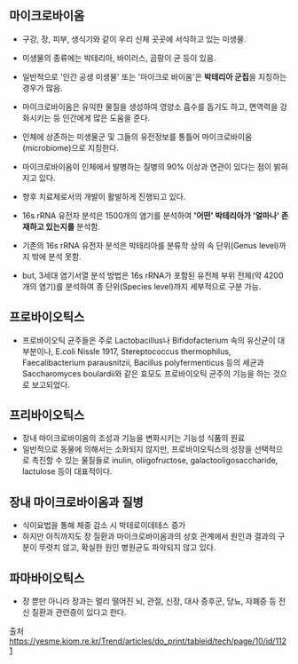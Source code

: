 

## 마이크로바이옴

- 구강, 장, 피부, 생식기와 같이 우리 신체 곳곳에 서식하고 있는 미생물. 

- 미생물의 종류에는 박테리아, 바이러스, 곰팡이 균 등이 있음. 
- 일반적으로 '인간 공생 미생물' 또는 '마이크로 바이옴'은 **박테리아 군집**을 지칭하는 경우가 많음.

- 마이크로바이옴은 유익한 물질을 생성하여 영양소 흡수를 돕기도 하고, 면역력을 강화시키는 등 인간에게 많은 도움을 준다.

- 인체에 상존하는 미생물군 및 그들의 유전정보를 통틀어 마이크로바이옴(microbiome)으로 지칭한다.

- 마이크로바이옴이 인체에서 발병하는 질병의 90% 이상과 연관이 있다는 점이 밝혀지고 있다.
- 향후 치료제로서의 개발이 활발하게 진행되고 있다.

- 16s rRNA 유전자 분석은 1500개의 염기를 분석하여 **'어떤' 박테리아가 '얼마나' 존재하고 있는지를** 분석함. 
 
- 기존의 16s rRNA 유전자 분석은 박테리아를 분류학 상의 속 단위(Genus level)까지 밖에 분석 못함. 

- but, 3세대 염기서열 분석 방법은 16s rRNA가 포함된 유전체 부위 전체(약 4200개의 염기)를 분석하여 종 단위(Species level)까지 세부적으로 구분 가능.


## 프로바이오틱스
- 프로바이오틱 균주들은 주로 Lactobacillus나 Bifidofacterium 속의 유산균이 대부분이나, E.coli Nissle 1917, Stereptococcus thermophilus, Faecalibacterium parausnitzii, Bacillus polyfermenticus 등의 세균과 Saccharomyces boulardii와 같은 효모도 프로바이오틱 균주의 기능을 하는 것으로 보고되었다.


## 프리바이오틱스 
- 장내 마이크로바이옴의 조성과 기능을 변화시키는 기능성 식품의 원료
- 일반적으로 동물에 의해서는 소화되지 않지만, 프로바이오틱스의 성장을 선택적으로 촉진할 수 있는 물질들로 inulin, oliigofructose, galactooligosaccharide, lactulose 등이 대표적이다. 


## 장내 마이크로바이옴과 질병 
- 식이요법을 통해 체중 감소 시 박테로이데테스 증가
- 하지만 아직까지도 장 질환과 마이크로바이옴과의 상호 관계에서 원인과 결과의 구분이 뚜렷치 않고, 확실한 원인 병원균도 파악되지 않고 있다.


## 파마바이오틱스
- 장 뿐만 아니라 장과는 멀리 떨어진 뇌, 관절, 신장, 대사 증후군, 당뇨, 자폐증 등 전신 질환과 관련증이 있다고 한다.



출처
https://yesme.kiom.re.kr/Trend/articles/do_print/tableid/tech/page/10/id/1121
